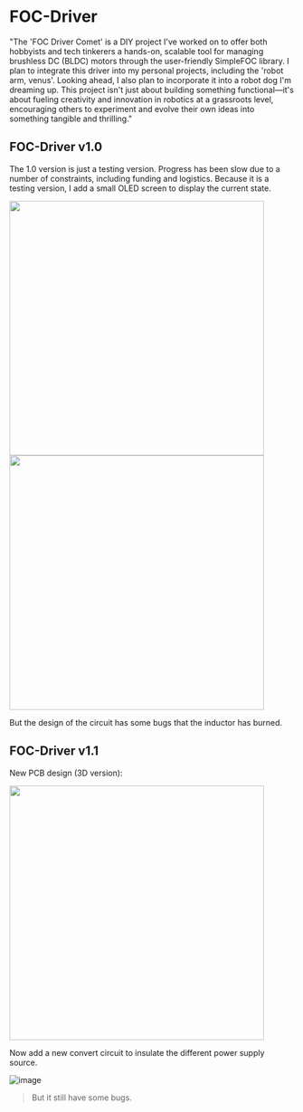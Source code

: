 # FOC-Driver
"The 'FOC Driver Comet' is a DIY project I've worked on to offer both hobbyists and tech tinkerers a hands-on, scalable tool for managing brushless DC (BLDC) motors through the user-friendly SimpleFOC library. I plan to integrate this driver into my personal projects, including the 'robot arm, venus'. Looking ahead, I also plan to incorporate it into a robot dog I'm dreaming up. This project isn't just about building something functional—it's about fueling creativity and innovation in robotics at a grassroots level, encouraging others to experiment and evolve their own ideas into something tangible and thrilling."

## FOC-Driver v1.0
The 1.0 version is just a testing version. Progress has been slow due to a number of constraints, including funding and logistics. Because it is a testing version, I add a small OLED screen to display the current state. 

<img src="https://github.com/Xiangyu-Fu/FOC-Driver/assets/54738414/f85f9efc-5d84-4a6f-bd46-b32a8494b932" width="450" >

<img src="https://github.com/Xiangyu-Fu/FOC-Driver/assets/54738414/6ad3d854-6827-4592-9b19-2b2ce9215eda" width="450" >

But the design of the circuit has some bugs that the inductor has burned. 

## FOC-Driver v1.1

New PCB design (3D version):

<img src="https://github.com/Xiangyu-Fu/FOC-Driver/assets/54738414/9f86dd3f-7c60-4381-9617-4017c6ae9b48" width="450" >

Now add a new convert circuit to insulate the different power supply source.

![image](https://github.com/Xiangyu-Fu/FOC-Driver/assets/54738414/51ef5153-8091-495a-86af-5ccee8b08160)

> But it still have some bugs.
